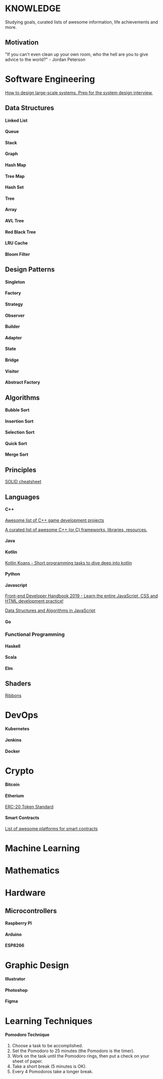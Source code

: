 KNOWLEDGE
=========
Studying goals, curated lists of awesome information, life achievements and more. 

Motivation
----------
"If you can't even clean up your own room, who the hell are you to give advice to the world?" - Jordan Peterson

Software Engineering
====================
[How to design large-scale systems. Prep for the system design interview.](https://github.com/donnemartin/system-design-primer)

Data Structures
---------------
#### Linked List
#### Queue
#### Stack
#### Graph
#### Hash Map
#### Tree Map
#### Hash Set
#### Tree
#### Array
#### AVL Tree
#### Red Black Tree
#### LRU Cache
#### Bloom Filter

Design Patterns
---------------
#### Singleton
#### Factory
#### Strategy
#### Observer
#### Builder
#### Adapter
#### State
#### Bridge
#### Visitor
#### Abstract Factory

Algorithms
----------
#### Bubble Sort
#### Insertion Sort
#### Selection Sort
#### Quick Sort
#### Merge Sort

Principles
----------
[SOLID cheatsheet](https://www.monterail.com/hubfs/PDF%20content/SOLID_cheatsheet.pdf)

Languages
---------

#### C++
[Awesome list of C++ game development projects](https://github.com/Cmdu76/AwesomeCppGameDev/blob/master/README.md)

[A curated list of awesome C++ (or C) frameworks, libraries, resources.](https://github.com/fffaraz/awesome-cpp)

#### Java
#### Kotlin
[Kotlin Koans - Short programming tasks to dive deep into kotlin](https://github.com/alexanderp4580/kotlin-koans)

#### Python
#### Javascript
[Front-end Developer Handbook 2019 - Learn the entire JavaScript, CSS and HTML development practice!](https://frontendmasters.com/books/front-end-handbook/2019)

[Data Structures and Algorithms in JavaScript](https://github.com/amejiarosario/dsa.js-data-structures-and-algorithms-in-javascript/blob/master/README.md)

#### Go


### Functional Programming
#### Haskell
#### Scala
#### Elm

Shaders
-------
[Ribbons](https://www.shadertoy.com/view/lds3zr)

DevOps
======
#### Kubernetes
#### Jenkins
#### Docker

Crypto
======
#### Bitcoin
#### Etherium
[ERC-20 Token Standard](https://eips.ethereum.org/EIPS/eip-20)

#### Smart Contracts
[List of awesome platforms for smart contracts](https://github.com/Overtorment/awesome-smart-contracts)

Machine Learning
================

Mathematics
===========

Hardware
========

Microcontrollers
----------------
#### Raspberry PI
#### Arduino
#### ESP8266

Graphic Design
=================
#### Illustrator
#### Photoshop
#### Figma

Learning Techniques
===================
#### Pomodoro Technique
1. Choose a task to be accomplished.
2. Set the Pomodoro to 25 minutes (the Pomodoro is the timer).
3. Work on the task until the Pomodoro rings, then put a check on your sheet of paper.
4. Take a short break (5 minutes is OK).
5. Every 4 Pomodoros take a longer break.
